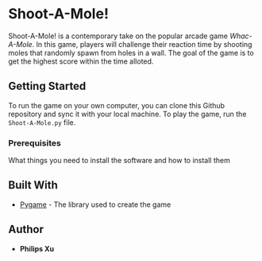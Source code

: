 # Shoot-A-Mole!
Shoot-A-Mole! is a contemporary take on the popular arcade game *Whac-A-Mole*. In this game, players will challenge their reaction time by shooting moles that randomly spawn from holes in a wall. The goal of the game is to get the highest score within the time alloted. 


## Getting Started
To run the game on your own computer, you can clone this Github repository and sync it with your local machine. To play the game, run the `Shoot-A-Mole.py` file.

### Prerequisites

What things you need to install the software and how to install them

## Built With

* [Pygame](http://www.dropwizard.io/1.0.2/docs/) - The library used to create the game

## Author

* **Philips Xu**


